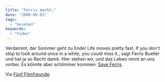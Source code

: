 ```yaml
---
title: "Ferris macht…"
date: "2008-09-01"
tags:
  - "Gesehen"
keywords:
  - "Video"
---
```


Verdammt, der Sommer geht zu Ende! Life moves pretty fast. If you don't stop to look around once in a while, you could miss it., sagt Ferris Bueller und hat ja so Recht damit. Hier stehen wir, und das Leben rennt an uns vorbei. Es könnte aber schlimmer kommen: [Save Ferris](https://www.youtube.com/watch?v=vme5TIYRx7A).

Via [Fünf Filmfreunde](http://www.fuenf-filmfreunde.de/2008/08/29/%E2%80%9Eferris-macht-blau%E2%80%9C-im-drama-remix/).
